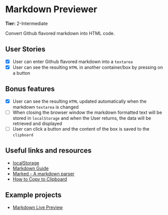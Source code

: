 # Markdown Previewer

**Tier:** 2-Intermediate

Convert Github flavored markdown into HTML code.

## User Stories

-   [x] User can enter Github flavored markdown into a `textarea`
-   [x] User can see the resulting `HTML` in another container/box by pressing on a button

## Bonus features

-   [x] User can see the resulting `HTML` updated automatically when the markdown `textarea` is changed
-   [ ] When closing the browser window the markdown formatted text will be stored in `localStorage` and when the User returns, the data will be retrieved and displayed
-   [ ] User can click a button and the content of the box is saved to the `clipboard`

## Useful links and resources

-   [localStorage](https://developer.mozilla.org/en-US/docs/Web/API/Window/localStorage)
-   [Markdown Guide](https://www.markdownguide.org/basic-syntax/)
-   [Marked - A markdown parser](https://github.com/markedjs/marked)
-   [How to Copy to Clipboard](https://www.w3schools.com/howto/howto_js_copy_clipboard.asp)

## Example projects

-   [Markdown Live Preview](https://markdownlivepreview.com/)